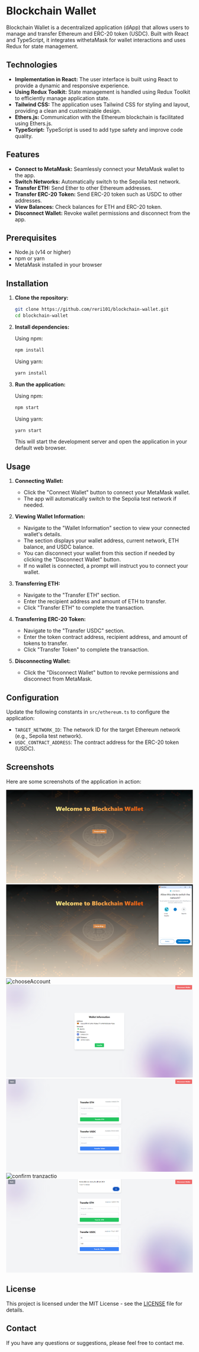 # Blockchain Wallet

Blockchain Wallet is a decentralized application (dApp) that allows users to manage and transfer Ethereum and ERC-20 token (USDC). Built with React and TypeScript, it integrates withetaMask for wallet interactions and uses Redux for state management.

## Technologies

- **Implementation in React:** The user interface is built using React to provide a dynamic and responsive experience.
- **Using Redux Toolkit:** State management is handled using Redux Toolkit to efficiently manage application state.
- **Tailwind CSS:** The application uses Tailwind CSS for styling and layout, providing a clean and customizable design.
- **Ethers.js:** Communication with the Ethereum blockchain is facilitated using Ethers.js.
- **TypeScript:** TypeScript is used to add type safety and improve code quality.

## Features

- **Connect to MetaMask:** Seamlessly connect your MetaMask wallet to the app.
- **Switch Networks:** Automatically switch to the Sepolia test network.
- **Transfer ETH:** Send Ether to other Ethereum addresses.
- **Transfer ERC-20 Token:** Send ERC-20 token such as USDC to other addresses.
- **View Balances:** Check balances for ETH and ERC-20 token.
- **Disconnect Wallet:** Revoke wallet permissions and disconnect from the app.

## Prerequisites

- Node.js (v14 or higher)
- npm or yarn
- MetaMask installed in your browser

## Installation

1. **Clone the repository:**

   ```bash
   git clone https://github.com/reri101/blockchain-wallet.git
   cd blockchain-wallet
   ```

2. **Install dependencies:**

   Using npm:

   ```bash
   npm install
   ```

   Using yarn:

   ```bash
   yarn install
   ```

3. **Run the application:**

   Using npm:

   ```bash
   npm start
   ```

   Using yarn:

   ```bash
   yarn start
   ```

   This will start the development server and open the application in your default web browser.

## Usage

1. **Connecting Wallet:**

   - Click the \"Connect Wallet\" button to connect your MetaMask wallet.
   - The app will automatically switch to the Sepolia test network if needed.

2. **Viewing Wallet Information:**

   - Navigate to the \"Wallet Information\" section to view your connected wallet's details.
   - The section displays your wallet address, current network, ETH balance, and USDC balance.
   - You can disconnect your wallet from this section if needed by clicking the \"Disconnect Wallet\" button.
   - If no wallet is connected, a prompt will instruct you to connect your wallet.

3. **Transferring ETH:**

   - Navigate to the \"Transfer ETH\" section.
   - Enter the recipient address and amount of ETH to transfer.
   - Click \"Transfer ETH\" to complete the transaction.

4. **Transferring ERC-20 Token:**

   - Navigate to the \"Transfer USDC\" section.
   - Enter the token contract address, recipient address, and amount of tokens to transfer.
   - Click \"Transfer Token\" to complete the transaction.

5. **Disconnecting Wallet:**
   - Click the \"Disconnect Wallet\" button to revoke permissions and disconnect from MetaMask.

## Configuration

Update the following constants in `src/ethereum.ts` to configure the application:

- `TARGET_NETWORK_ID`: The network ID for the target Ethereum network (e.g., Sepolia test network).
- `USDC_CONTRACT_ADDRESS`: The contract address for the ERC-20 token (USDC).

## Screenshots

Here are some screenshots of the application in action:

![home page](image.png)
![switch network](image-1.png)
![chooseAccount](Bez tytułu-1.png)
![wallet info](image-2.png)
![transfer page](image-3.png)
![confirm tranzactio](Bez tytułu2.png)
![tranzaction success](image-5.png)

## License

This project is licensed under the MIT License - see the [LICENSE](LICENSE) file for details.

## Contact

If you have any questions or suggestions, please feel free to contact me.
